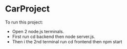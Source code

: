# CarProject

To run this project:
  - Open 2 node.js terminals.
  - First run cd backend then node server.js.
  - Then i the 2nd terminal run cd frontend then npm start
  
